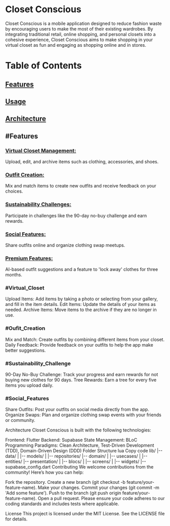 # Closet Conscious
Closet Conscious is a mobile application designed to reduce fashion waste by encouraging users to make the most of their existing wardrobes. By integrating traditional retail, online shopping, and personal closets into a cohesive experience, Closet Conscious aims to make shopping in your virtual closet as fun and engaging as shopping online and in stores.

# Table of Contents
## [Features](#Features)
## [Usage](#Usage)
## [Architecture](#Architecture)

## #Features
### [Virtual Closet Management:](#Virtual_Closet)
Upload, edit, and archive items such as clothing, accessories, and shoes.
### [Outfit Creation:](#Oufit_Creation) 
Mix and match items to create new outfits and receive feedback on your choices.
### [Sustainability Challenges:](#Sustainability_Challenge) 
Participate in challenges like the 90-day no-buy challenge and earn rewards.
### [Social Features:](#Social_Features) 
Share outfits online and organize clothing swap meetups.
### [Premium Features:](#Architecture) 
AI-based outfit suggestions and a feature to 'lock away' clothes for three months.


### #Virtual_Closet
Upload Items: Add items by taking a photo or selecting from your gallery, and fill in the item details.
Edit Items: Update the details of your items as needed.
Archive Items: Move items to the archive if they are no longer in use.

### #Oufit_Creation
Mix and Match: Create outfits by combining different items from your closet.
Daily Feedback: Provide feedback on your outfits to help the app make better suggestions.

### #Sustainability_Challenge
90-Day No-Buy Challenge: Track your progress and earn rewards for not buying new clothes for 90 days.
Tree Rewards: Earn a tree for every five items you upload daily.

### #Social_Features
Share Outfits: Post your outfits on social media directly from the app.
Organize Swaps: Plan and organize clothing swap events with your friends or community.

Architecture
Closet Conscious is built with the following technologies:

Frontend: Flutter
Backend: Supabase
State Management: BLoC
Programming Paradigms: Clean Architecture, Test-Driven Development (TDD), Domain-Driven Design (DDD)
Folder Structure
lua
Copy code
lib/
|-- data/
|   |-- models/
|   |-- repositories/
|-- domain/
|   |-- usecases/
|   |-- entities/
|-- presentation/
|   |-- blocs/
|   |-- screens/
|   |-- widgets/
|-- supabase_config.dart
Contributing
We welcome contributions from the community! Here’s how you can help:

Fork the repository.
Create a new branch (git checkout -b feature/your-feature-name).
Make your changes.
Commit your changes (git commit -m 'Add some feature').
Push to the branch (git push origin feature/your-feature-name).
Open a pull request.
Please ensure your code adheres to our coding standards and includes tests where applicable.

License
This project is licensed under the MIT License. See the LICENSE file for details.

